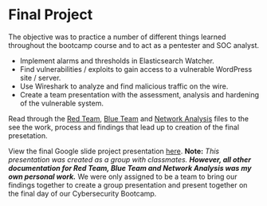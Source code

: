 # Final Project
The objective was to practice a number of different things learned throughout the bootcamp course and to act as a pentester and SOC analyst.

- Implement alarms and thresholds in Elasticsearch Watcher.
- Find vulnerabilities / exploits to gain access to a vulnerable WordPress site / server.
- Use Wireshark to analyze and find malicious traffic on the wire.
- Create a team presentation with the assessment, analysis and hardening of the vulnerable system.

Read through the [Red Team](https://github.com/dharanik28/FinalProject/blob/master/RedTeam.md), [Blue Team](https://github.com/dharanik28/FinalProject/blob/master/BlueTeam.md) and [Network Analysis](https://github.com/dharanik28/FinalProject/blob/master/NetworkAnalysis.md) files to the see the work, process and findings that lead up to creation of the final presetation.

View the final Google slide project presentation [here](https://github.com/dharanik28/FinalProject/blob/main/Final%20(Team)%20Project%20Presentation.pptx). **Note:** *This presentation was created as a group with classmates.* ***However, all other documentation for Red Team, Blue Team and Network Analysis was my own personal work.*** We were only assigned to be a team to bring our findings together to create a group presentation and present together on the final day of our Cybersecurity Bootcamp.
